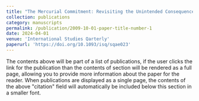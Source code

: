 ```yaml
---
title: "The Mercurial Commitment: Revisiting the Unintended Consequences of Military Humanitarian Intervention and Anti-atrocity Norms"
collection: publications
category: manuscripts
permalink: /publication/2009-10-01-paper-title-number-1
date: 2024-04-01
venue: 'International Studies Qarterly'
paperurl: 'https://doi.org/10.1093/isq/sqae023'
---
```


The contents above will be part of a list of publications, if the user clicks the link for the publication than the contents of section will be rendered as a full page, allowing you to provide more information about the paper for the reader. When publications are displayed as a single page, the contents of the above "citation" field will automatically be included below this section in a smaller font.
